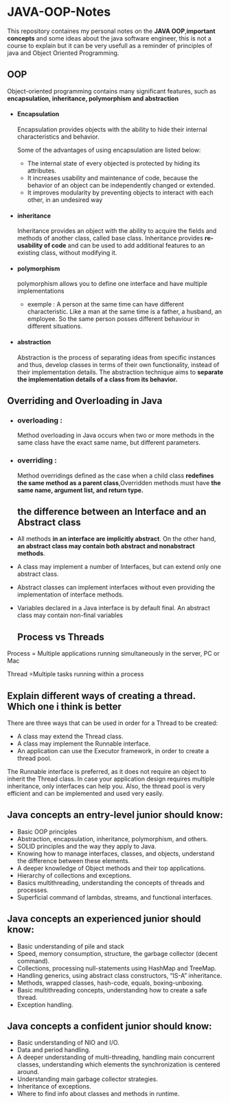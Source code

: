 # JAVA-OOP-Notes

This repository containes my personal notes on the **JAVA OOP**,**important concepts** and some ideas about the java software engineer, this is not a course to explain but it can be very usefull as a reminder of principles of java and Object Oriented Programming. 

## OOP
Object-oriented programming contains many significant features, such as **encapsulation, inheritance, polymorphism and abstraction**
- #### Encapsulation  
  Encapsulation provides objects with the ability to hide their internal characteristics and behavior.
   <p>Some of the advantages of using encapsulation are listed below:</p>
   
  -  The internal state of every objected is protected by hiding its attributes.
  -  It increases usability and maintenance of code, because the behavior of an object can be independently changed or extended.
  -  It improves modularity by preventing objects to interact with each other, in an undesired way


- #### inheritance
  Inheritance provides an object with the ability to acquire the fields and methods of another class, called base class. Inheritance
  provides **re-usability of code** and can be used to add additional features to an existing class, without modifying it.
- #### polymorphism
   polymorphism allows you to define one interface and have multiple implementations
   - exemple :  A person at the same time can have different characteristic. Like a man at the same time is a father, a husband, an employee. So the same person posses different behaviour in different situations. 

- #### abstraction
    Abstraction is the process of separating ideas from specific instances and thus, develop classes in terms of their own functionality,
    instead of their implementation details.
    The abstraction technique aims to **separate the implementation details of a class from its behavior.**
    
## Overriding and Overloading in Java

- ### overloading : 
    Method overloading in Java occurs when two or more methods in the same class have the exact same name, but different
    parameters.
- ### overriding : 
    Method overridings defined as the case when a child class **redefines the same method as a parent class**,Overridden methods must have **the same name, argument list, and return type.**
   ##  the difference between an Interface and an Abstract class
 - All methods **in an interface are implicitly abstract**. On the other hand, **an abstract class may contain both abstract and nonabstract methods**.
 - A class may implement a number of Interfaces, but can extend only one abstract class.
 - Abstract classes can implement interfaces without even providing the implementation of interface methods.
 - Variables declared in a Java interface is by default final. An abstract class may contain non-final variables
 
   ##  Process vs Threads
Process = Multiple applications running simultaneously in the server, PC or Mac

Thread =Multiple tasks running within a process

   ## Explain different ways of creating a thread. Which one i think is better
   There are three ways that can be used in order for a Thread to be created:
- A class may extend the Thread class.
- A class may implement the Runnable interface.
- An application can use the Executor framework, in order to create a thread pool.

The Runnable interface is preferred, as it does not require an object to inherit the Thread class. In case your application design
requires multiple inheritance, only interfaces can help you. Also, the thread pool is very efficient and can be implemented and
used very easily.

 ## Java concepts an entry-level junior should know:

   - Basic OOP principles
   - Abstraction, encapsulation, inheritance, polymorphism, and others.
   - SOLID principles and the way they apply to Java.
   - Knowing how to manage interfaces, classes, and objects, understand the difference between these elements.
   - A deeper knowledge of Object methods and their top applications.
   - Hierarchy of collections and exceptions.
   - Basics multithreading, understanding the concepts of threads and processes.
   - Superficial command of lambdas, streams, and functional interfaces.
  ## Java concepts an experienced junior should know:

   - Basic understanding of pile and stack
   - Speed, memory consumption, structure, the garbage collector (decent command).
   - Collections, processing null-statements using HashMap and TreeMap.
   - Handling generics, using abstract class constructors, “IS-A” inheritance.
   - Methods, wrapped classes, hash-code, equals, boxing-unboxing.
   - Basic multithreading concepts, understanding how to create a safe thread.
   - Exception handling.
   
   ##  Java concepts a confident junior should know:

   - Basic understanding of NIO and I/O.
   - Data and period handling.
   - A deeper understanding of multi-threading, handling main concurrent classes, understanding which elements the synchronization is centered around.
   - Understanding main garbage collector strategies.
   - Inheritance of exceptions.
   - Where to find info about classes and methods in runtime.
